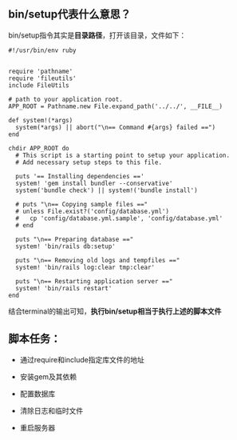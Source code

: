 ## bin/setup代表什么意思？

bin/setup指令其实是**目录路径**，打开该目录，文件如下：

    #!/usr/bin/env ruby


    require 'pathname'
    require 'fileutils'
    include FileUtils

    # path to your application root.
    APP_ROOT = Pathname.new File.expand_path('../../', __FILE__)

    def system!(*args)
      system(*args) || abort("\n== Command #{args} failed ==")
    end

    chdir APP_ROOT do
      # This script is a starting point to setup your application.
      # Add necessary setup steps to this file.

      puts '== Installing dependencies =='
      system! 'gem install bundler --conservative'
      system('bundle check') || system!('bundle install')

      # puts "\n== Copying sample files =="
      # unless File.exist?('config/database.yml')
      #   cp 'config/database.yml.sample', 'config/database.yml'
      # end

      puts "\n== Preparing database =="
      system! 'bin/rails db:setup'

      puts "\n== Removing old logs and tempfiles =="
      system! 'bin/rails log:clear tmp:clear'

      puts "\n== Restarting application server =="
      system! 'bin/rails restart'
    end

结合terminal的输出可知，**执行bin/setup相当于执行上述的脚本文件**

## 脚本任务：

- 通过require和include指定库文件的地址

- 安装gem及其依赖

- 配置数据库

- 清除日志和临时文件

- 重启服务器











